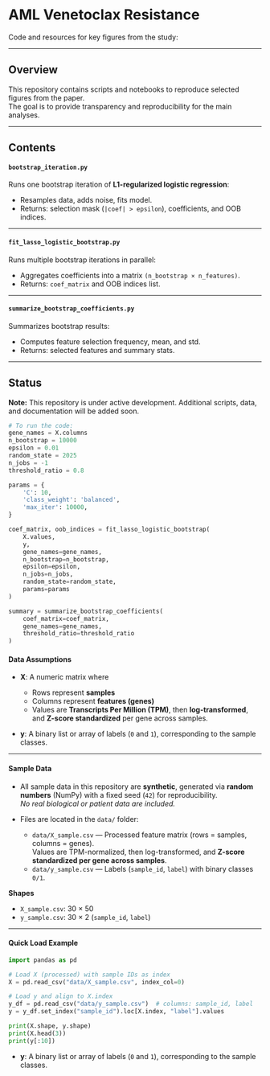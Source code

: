 # AML Venetoclax Resistance

Code and resources for key figures from the study:

---

## Overview
This repository contains scripts and notebooks to reproduce selected figures from the paper.  
The goal is to provide transparency and reproducibility for the main analyses.

---

## Contents

#### `bootstrap_iteration.py`
Runs one bootstrap iteration of **L1-regularized logistic regression**:  
- Resamples data, adds noise, fits model.  
- Returns: selection mask (`|coef| > epsilon`), coefficients, and OOB indices.

---

#### `fit_lasso_logistic_bootstrap.py`
Runs multiple bootstrap iterations in parallel:  
- Aggregates coefficients into a matrix `(n_bootstrap × n_features)`.  
- Returns: `coef_matrix` and OOB indices list.

---

#### `summarize_bootstrap_coefficients.py`
Summarizes bootstrap results:  
- Computes feature selection frequency, mean, and std.  
- Returns: selected features and summary stats.


---

## Status
**Note:** This repository is under active development. Additional scripts, data, and documentation will be added soon.

```python
# To run the code:
gene_names = X.columns
n_bootstrap = 10000
epsilon = 0.01
random_state = 2025
n_jobs = -1
threshold_ratio = 0.8

params = {
    'C': 10,
    'class_weight': 'balanced',
    'max_iter': 10000,
}

coef_matrix, oob_indices = fit_lasso_logistic_bootstrap(
    X.values, 
    y, 
    gene_names=gene_names,        
    n_bootstrap=n_bootstrap,
    epsilon=epsilon,
    n_jobs=n_jobs,               
    random_state=random_state,
    params=params
)

summary = summarize_bootstrap_coefficients(
    coef_matrix=coef_matrix,
    gene_names=gene_names,
    threshold_ratio=threshold_ratio
)
```

#### Data Assumptions

- **X**: A numeric matrix where  
  - Rows represent **samples**  
  - Columns represent **features (genes)**  
  - Values are **Transcripts Per Million (TPM)**, then **log-transformed**, and **Z-score standardized** per gene across samples.

- **y**: A binary list or array of labels (`0` and `1`), corresponding to the sample classes.

---

#### Sample Data

- All sample data in this repository are **synthetic**, generated via **random numbers** (NumPy) with a fixed seed (`42`) for reproducibility.  
  *No real biological or patient data are included.*

- Files are located in the `data/` folder:
  - `data/X_sample.csv` — Processed feature matrix (rows = samples, columns = genes).  
    Values are TPM-normalized, then log-transformed, and **Z-score standardized per gene across samples**.
  - `data/y_sample.csv` — Labels (`sample_id`, `label`) with binary classes `0/1`.

**Shapes**
- `X_sample.csv`: 30 × 50
- `y_sample.csv`: 30 × 2 (`sample_id`, `label`)

---

#### Quick Load Example

```python
import pandas as pd

# Load X (processed) with sample IDs as index
X = pd.read_csv("data/X_sample.csv", index_col=0)

# Load y and align to X.index
y_df = pd.read_csv("data/y_sample.csv")  # columns: sample_id, label
y = y_df.set_index("sample_id").loc[X.index, "label"].values

print(X.shape, y.shape)
print(X.head(3))
print(y[:10])
```

- **y**: A binary list or array of labels (`0` and `1`), corresponding to the sample classes.

